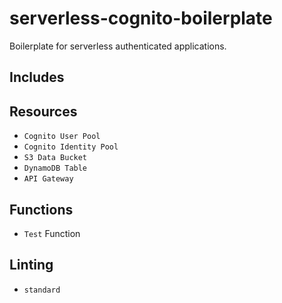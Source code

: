 # serverless-cognito-boilerplate

Boilerplate for serverless authenticated applications.

## Includes

## Resources

- `Cognito User Pool`
- `Cognito Identity Pool`
- `S3 Data Bucket`
- `DynamoDB Table`
- `API Gateway`

## Functions

- `Test` Function

## Linting

- `standard`
